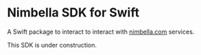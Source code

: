 # Nimbella SDK for Swift

A Swift package to interact to interact with [nimbella.com](https://nimbella.com) services.

This SDK is under construction.

